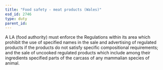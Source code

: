 ```yaml
---
title: "Food safety - meat products (Wales)"
esd_id: 2746
type: duty
parent_id:  
---
```


A LA (food authority) must enforce the Regulations within its area which prohibit the use of specified names in the sale and advertising of regulated products if the products do not satisfy specific compositional requirements; and the sale of uncooked regulated products which include among their ingredients specified parts of the carcass of any mammalian species of animal.

